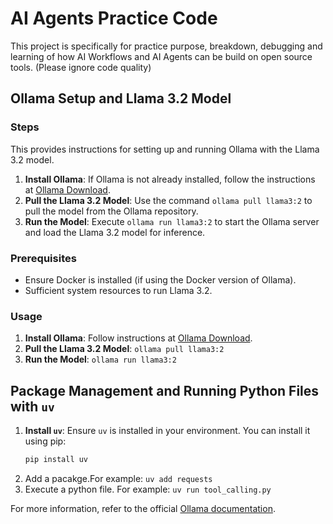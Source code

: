# AI Agents Practice Code 

This project is specifically for practice purpose, breakdown, debugging and learning of how AI Workflows and AI Agents can be build on open source tools. (Please ignore code quality)

## Ollama Setup and Llama 3.2 Model
### Steps

This provides instructions for setting up and running Ollama with the Llama 3.2 model.

1. **Install Ollama**: If Ollama is not already installed, follow the instructions at [Ollama Download](https://ollama.com/download).
2. **Pull the Llama 3.2 Model**: Use the command `ollama pull llama3:2` to pull the model from the Ollama repository.
3. **Run the Model**: Execute `ollama run llama3:2` to start the Ollama server and load the Llama 3.2 model for inference.

### Prerequisites

- Ensure Docker is installed (if using the Docker version of Ollama).
- Sufficient system resources to run Llama 3.2.

### Usage

1. **Install Ollama**: Follow instructions at [Ollama Download](https://ollama.com/download).
2. **Pull the Llama 3.2 Model**: `ollama pull llama3:2`
3. **Run the Model**: `ollama run llama3:2`

## Package Management and Running Python Files with `uv`

1. **Install `uv`**: Ensure `uv` is installed in your environment. You can install it using pip:
   ```bash
   pip install uv
   ```
2. Add a pacakge.For example: `uv add requests`
3. Execute a python file. For example: `uv run tool_calling.py`

For more information, refer to the official [Ollama documentation](https://ollama.com/docs).